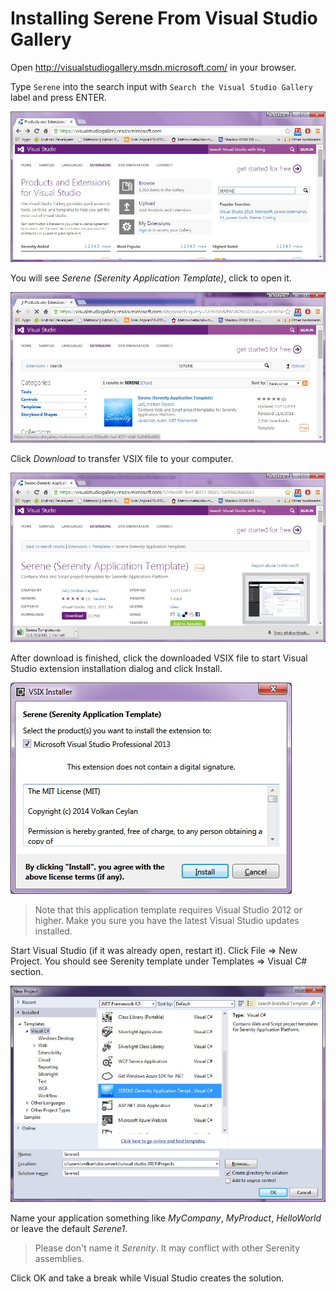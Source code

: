 # Installing Serene From Visual Studio Gallery

Open http://visualstudiogallery.msdn.microsoft.com/ in your browser.

Type `Serene` into the search input with `Search the Visual Studio Gallery` label and press ENTER.

![Visual Studio Gallery](img/visual_studio_gallery.jpg)


You will see *Serene (Serenity Application Template)*, click to open it.

![Visual Studio Search Result](img/visual_studio_gallery_search_result.jpg)


Click *Download* to transfer VSIX file to your computer.

![Visual Studio Gallery Download](img/visual_studio_gallery_download.jpg)


After download is finished, click the downloaded VSIX file to start Visual Studio extension installation dialog and click Install.

![VSIX Installation](img/vsix_installation.jpg)

> Note that this application template requires Visual Studio 2012 or higher. Make you sure you have the latest Visual Studio updates installed.


Start Visual Studio (if it was already open, restart it). Click File => New Project. You should see Serenity template under Templates => Visual C# section.

![VSIX New Project](img/vsix_new_project.jpg)


Name your application something like *MyCompany*, *MyProduct*, *HelloWorld* or leave the default *Serene1*.

> Please don't name it *Serenity*. It may conflict with other Serenity assemblies.

Click OK and take a break while Visual Studio creates the solution.


